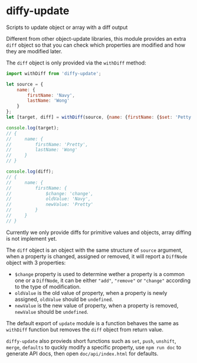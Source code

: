 # diffy-update

Scripts to update object or array with a diff output

Different from other object-update libraries, this module provides an extra `diff` object so that you can check which properties are modified and how they are modified later.

The `diff` object is only provided via the `withDiff` method:

```javascript
import withDiff from 'diffy-update';

let source = {
    name: {
        firstName: 'Navy',
        lastName: 'Wong'
    }
};
let [target, diff] = withDiff(source, {name: {firstName: {$set: 'Petty'}}});

console.log(target);
// {
//     name: {
//         firstName: 'Pretty',
//         lastName: 'Wong'
//     }
// }

console.log(diff);
// {
//     name: {
//         firstName: {
//             $change: 'change',
//             oldValue: 'Navy',
//             newValue: 'Pretty'
//         }
//     }
// }
```

Currently we only provide diffs for primitive values and objects, array diffing is not implement yet.

The `diff` object is an object with the same structure of `source` argument, when a property is changed, assigned or removed, it will report a `DiffNode` object with 3 properties:

- `$change` property is used to determine wether a property is a common one or a `DiffNode`, it can be either `"add"`, `"remove"` or `"change"` according to the type of modification.
- `oldValue` is the old value of property, when a property is newly assigned, `oldValue` should be `undefined`.
- `newValue` is the new value of property, when a property is removed, `newValue` should be `undefined`.

The default export of `update` module is a function behaves the same as `withDiff` function but removes the `diff` object from return value.

`diffy-update` also provieds short functions such as `set`, `push`, `unshift`, `merge`, `defaults` to quckly modify a specific property, use `npm run doc` to generate API docs, then open `doc/api/index.html` for defaults.
